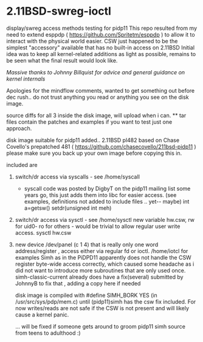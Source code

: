 # 2.11BSD-swreg-ioctl
display/swreg access methods testing for pidp11
This repo resulted from my need to extend esppdp 
( https://github.com/Spritetm/esppdp ) to allow it to interact with the physical world easier.
CSW just happened to be the simplest "accessory" available that has no built-in access on 2.11BSD
Initial idea was to keep all kernel-related additions as light as possible,
remains to be seen what the final result would look like.


*Massive thanks to Johnny Billquist for advice and general guidance on kernel internals*


Apologies for the mindflow comments, wanted to get something out before dec rush.. 
do not trust anything you read or anything you see on the disk image.

source diffs for all 3 inside the disk image, will upload when i can.
** tar files contain the patches and examples if you want to test just one approach.

disk image suitable for pidp11 added.. 2.11BSD pl482 based on Chase Covello's prepatched 481 
( https://github.com/chasecovello/211bsd-pidp11 )
please make sure you back up your own image before copying this in.

included are 
1. switch/dr access via syscalls - see /home/syscall
   - syscall code was posted by DigbyT on the pidp11 mailing list some years go, this
   just adds them into libc for easier access. (see examples, definitions not added to include files .. yet-- maybe)
   int a=getsw()  setdr(unsigned int meh)

2. switch/dr access via sysctl - see /home/sysctl
   new variable hw.csw, rw for uid0- ro for others - would be trivial to allow regular user write access.
   sysctl hw.csw
   
4. new device /dev/panel (c 1 4) that is really only one word address/register , access either via regular fd or ioctl. /home/iotcl for examples
   Simh as in the PiDPD11 apparently does not handle the CSW register byte-wide access correctly, which caused some headache as i did not
   want to introduce more subroutines that are only used once.
   simh-classic-current already does have a fix(several) submitted by JohnnyB to fix that
   , adding a copy here if needed
   
   disk image is compiled with #define SIMH_BORK YES (in /usr/src/sys/pdp/mem.c) until (pidp11)simh has the csw fix included.
    For now writes/reads are not safe if the CSW is not present and will likely cause a kernel panic.

   ... will be fixed if someone gets around to groom pidp11 simh source from teens to adulthood :)

   
   
